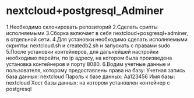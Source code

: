 # nextcloud+postgresql_Adminer

1.Необходимо склонировать репозиторий
2.Сделать срипты исполняемыми
3.Сборка включает в себя nextcloud+posgresql+adminer, в отдельной сети.
4.Для установки необходимо сделать исполняемыми скрипты: nextcloud.sh и createdb2.sh и запускать с правами sudo
5.После установки контейнеров, для дальнейшей настройки необходимо перейти, по ip адресу, на котором была произведена установка контейнеров и порту 8080.
6.Водим учетные данные и пользователя, которому предоставлены права на базу:
Учетная запись база данных: nextcloud
Пароль к базе данных: Aa123456
Имя базы: nextcloud
Хост базы данных: на котором установлен контейнер с postgresql
